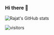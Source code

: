 ### Hi there 👋

![Rajat's GitHub stats](https://github-readme-stats.vercel.app/api?username=rajat499&count_private=true&theme=dracula&show_icons=true&hide_border=true)

![visitors](https://anirudhakulkarni-visitor-badge.glitch.me/badge?page_id=rajat499.rajat499)
<!--
**rajat499/rajat499** is a ✨ _special_ ✨ repository because its `README.md` (this file) appears on your GitHub profile.

Here are some ideas to get you started:

- 🔭 I’m currently working on ...
- 🌱 I’m currently learning ...
- 👯 I’m looking to collaborate on ...
- 🤔 I’m looking for help with ...
- 💬 Ask me about ...
- 📫 How to reach me: ...
- 😄 Pronouns: ...
- ⚡ Fun fact: ...
-->
